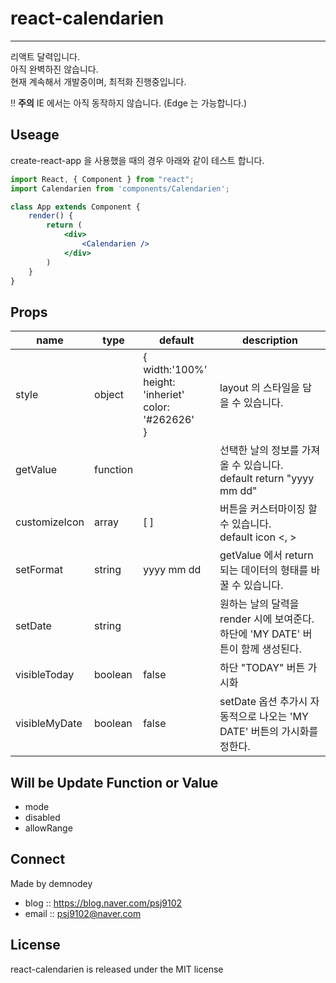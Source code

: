 # react-calendarien
---
리액트 달력입니다.<br/>
아직 완벽하진 않습니다.<br/>
현재 계속해서 개발중이며, 최적화 진행중입니다.<br/>

!! **주의** IE 에서는 아직 동작하지 않습니다. (Edge 는 가능합니다.)

## Useage
create-react-app 을 사용했을 때의 경우 아래와 같이 테스트 합니다.
```jsx
import React, { Component } from "react";
import Calendarien from 'components/Calendarien';

class App extends Component {
    render() {
        return (
            <div>
                <Calendarien />
            </div>
        )
    }
} 
```
## Props
name|type|default|description
----|----|-------|-----------
style|object|{ <br/>width:'100%'<br/>height: 'inheriet'<br/>color: '#262626'<br/>}|layout 의 스타일을 담을 수 있습니다.
getValue|function||선택한 날의 정보를 가져올 수 있습니다. <br/> default return "yyyy mm dd"
customizeIcon|array|[ ]|버튼을 커스터마이징 할 수 있습니다. <br/> default icon <, >
setFormat|string|yyyy mm dd|getValue 에서 return 되는 데이터의 형태를 바꿀 수 있습니다.
setDate|string||원하는 날의 달력을 render 시에 보여준다.<br/>하단에 'MY DATE' 버튼이 함께 생성된다.
visibleToday|boolean|false|하단 "TODAY" 버튼 가시화
visibleMyDate|boolean|false|setDate 옵션 추가시 자동적으로 나오는 'MY DATE' 버튼의 가시화를 정한다.

## Will be Update Function or Value
- mode
- disabled
- allowRange

## Connect
Made by demnodey
- blog :: https://blog.naver.com/psj9102
- email :: psj9102@naver.com

## License
react-calendarien is released under the MIT license